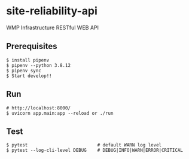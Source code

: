 # site-reliability-api
WMP Infrastructure RESTful WEB API

## Prerequisites

    $ install pipenv
    $ pipenv --python 3.8.12
    $ pipenv sync
    $ Start develop!!

## Run

    # http://localhost:8000/
    $ uvicorn app.main:app --reload or ./run

## Test

    $ pytest                          # default WARN log level
    $ pytest --log-cli-level DEBUG    # DEBUG|INFO|WARN|ERROR|CRITICAL

<!--
### Code review
docker-compose를 이용해서 DB 프로비저닝, harbor에 등록된 이미지를 이용해서 기본 셋업 구성
docker file

### Run as docker-compose

    # once
    $ docker volume create infracm-web-api-db-storage

    # http://localhost:8000/
    $ docker-compose up -d

    # database only; 0.0.0.0:3306
    $ docker-compose up -d db
-->